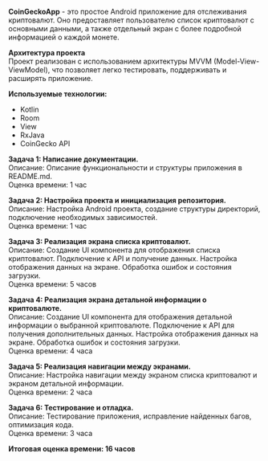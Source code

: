 <b>CoinGeckoApp</b> - это простое Android приложение для отслеживания криптовалют. Оно предоставляет пользователю список криптовалют с основными данными, а также отдельный экран с более подробной информацией о каждой монете.

<b>Архитектура проекта </b> <br>
Проект реализован с использованием архитектуры MVVM (Model-View-ViewModel), что позволяет легко тестировать, поддерживать и расширять приложение.

<b>Используемые технологии:</b>
<ul> <li>Kotlin</li>
  <li>Room</li>
  <li>View</li>
  <li>RxJava</li>
  <li>CoinGecko API</li>
 </ul>
<b>Задача 1: Написание документации.</b> <br>
Описание: Описание функциональности и структуры приложения в README.md. <br>
Оценка времени: 1 час

<b>Задача 2: Настройка проекта и инициализация репозитория.</b> <br>
Описание: Настройка Android проекта, создание структуры директорий, подключение необходимых зависимостей. <br>
Оценка времени: 1 час

<b>Задача 3: Реализация экрана списка криптовалют.</b> <br>
Описание:
Создание UI компонента для отображения списка криптовалют.
Подключение к API и получение данных.
Настройка отображения данных на экране.
Обработка ошибок и состояния загрузки. <br>
Оценка времени: 5 часов

<b>Задача 4: Реализация экрана детальной информации о криптовалюте.</b> <br>
Описание:
Создание UI компонента для отображения детальной информации о выбранной криптовалюте.
Подключение к API для получения дополнительных данных.
Настройка отображения данных на экране.
Обработка ошибок и состояния загрузки. <br>
Оценка времени: 4 часа

<b>Задача 5: Реализация навигации между экранами.</b> <br>
Описание: Настройка навигации между экраном списка криптовалют и экраном детальной информации.<br>
Оценка времени: 2 часа

<b>Задача 6: Тестирование и отладка.</b> <br>
Описание: Тестирование приложения, исправление найденных багов, оптимизация кода.<br>
Оценка времени: 3 часа <br>

<b>Итоговая оценка времени: 16 часов</b>
